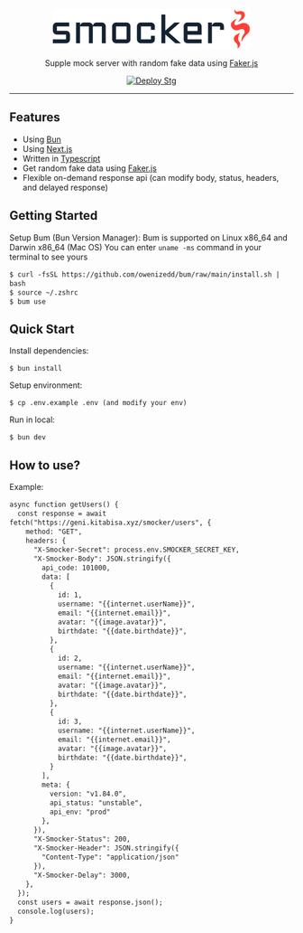 <p align="center">
  <a href="https://kitabisa.com" target="_blank">
    <picture>
      <source media="(prefers-color-scheme: dark)" srcset=".github/assets/logo-dark.svg">
      <source media="(prefers-color-scheme: light)" srcset=".github/assets/logo-light.svg">
      <img alt="Smocker" src=".github/assets/logo-light.svg" width="350" height="70" style="max-width: 100%;">
    </picture>
  </a>
</p>

<p align="center">
  Supple mock server with random fake data using <a href="https://github.com/faker-js/faker">Faker.js</a>
</p>

<p align="center">
  <a href="https://github.com/kitabisa/smocker/actions/workflows/deploy-stg.yaml"><img src="https://github.com/kitabisa/smocker/actions/workflows/deploy-stg.yaml/badge.svg" alt="Deploy Stg" /></a>
</p>

------

## Features

 * Using [Bun](https://github.com/oven-sh/bun)
 * Using [Next.js](https://github.com/vercel/next.js)
 * Written in [Typescript](https://github.com/microsoft/TypeScript)
 * Get random fake data using [Faker.js](https://github.com/faker-js/faker)
 * Flexible on-demand response api (can modify body, status, headers, and delayed response)

## Getting Started

Setup Bum (Bun Version Manager):
Bum is supported on Linux x86_64 and Darwin x86_64 (Mac OS)
You can enter `uname -ms` command in your terminal to see yours

```
$ curl -fsSL https://github.com/owenizedd/bum/raw/main/install.sh | bash
$ source ~/.zshrc
$ bum use
```

## Quick Start

Install dependencies:

```
$ bun install
```

Setup environment:

```
$ cp .env.example .env (and modify your env)
```

Run in local:

```
$ bun dev
```

## How to use?

Example:

```
async function getUsers() {
  const response = await fetch("https://geni.kitabisa.xyz/smocker/users", {
    method: "GET",
    headers: {
      "X-Smocker-Secret": process.env.SMOCKER_SECRET_KEY,
      "X-Smocker-Body": JSON.stringify({
        api_code: 101000,
        data: [
          {
            id: 1,
            username: "{{internet.userName}}",
            email: "{{internet.email}}",
            avatar: "{{image.avatar}}",
            birthdate: "{{date.birthdate}}",
          },
          {
            id: 2,
            username: "{{internet.userName}}",
            email: "{{internet.email}}",
            avatar: "{{image.avatar}}",
            birthdate: "{{date.birthdate}}",
          },
          {
            id: 3,
            username: "{{internet.userName}}",
            email: "{{internet.email}}",
            avatar: "{{image.avatar}}",
            birthdate: "{{date.birthdate}}",
          }
        ],
        meta: {
          version: "v1.84.0",
          api_status: "unstable",
          api_env: "prod"
        },
      }),
      "X-Smocker-Status": 200,
      "X-Smocker-Header": JSON.stringify({
        "Content-Type": "application/json"
      }),
      "X-Smocker-Delay": 3000,
    },
  });
  const users = await response.json();
  console.log(users);
}
```
